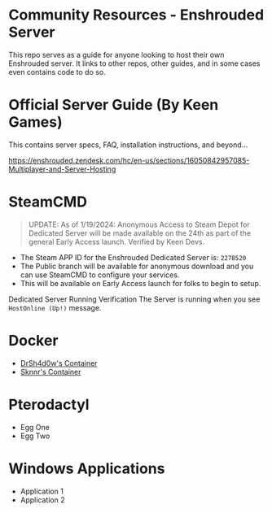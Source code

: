 # Community Resources - Enshrouded Server
This repo serves as a guide for anyone looking to host their own Enshrouded server. It links to other repos, other guides, and in some cases even contains code to do so. 

# Official Server Guide (By Keen Games)
This contains server specs, FAQ, installation instructions, and beyond...

https://enshrouded.zendesk.com/hc/en-us/sections/16050842957085-Multiplayer-and-Server-Hosting

# SteamCMD
> UPDATE: As of 1/19/2024: Anonymous Access to Steam Depot for Dedicated Server will be made available on the 24th as part of the general Early Access launch. Verified by Keen Devs.
- The Steam APP ID for the Enshrouded Dedicated Server is: ```2278520```
- The Public branch will be available for anonymous download and you can use SteamCMD to configure your services.
- This will be available on Early Access launch for folks to begin to setup.

Dedicated Server Running Verification
The Server is running when you see ```HostOnline (Up!)``` message. 

# Docker
- [DrSh4d0w's Container](https://github.com/PR3SIDENT/enshrouded-server/tree/main/DockerResources)
- [Sknnr's Container](https://github.com/jsknnr/enshrouded-server)

# Pterodactyl
- Egg One
- Egg Two

# Windows Applications
- Application 1
- Application 2

